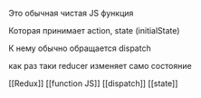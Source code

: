 Это обычная чистая JS функция 

Которая принимает action, state (initialState)

К нему обычно обращается dispatch 

как раз таки reducer изменяет само состояние

[[Redux]] [[function JS]] [[dispatch]] [[state]] 